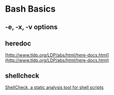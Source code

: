 # Bash Basics

## -e, -x, -v options

## heredoc

[http://www.tldp.org/LDP/abs/html/here-docs.html](http://www.tldp.org/LDP/abs/html/here-docs.html)

## shellcheck
[ShellCheck, a static analysis tool for shell scripts](http://http://www.shellcheck.net/)
